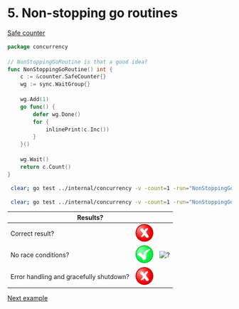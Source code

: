 # 5. Non-stopping go routines

[Safe counter](counter/safe.md)

```go
package concurrency

// NonStoppingGoRoutine is that a good idea?
func NonStoppingGoRoutine() int {
	c := &counter.SafeCounter{}
	wg := sync.WaitGroup{}

	wg.Add(1)
	go func() {
		defer wg.Done()
		for {
			inlinePrint(c.Inc())
		}
	}()

	wg.Wait()
	return c.Count()
}
```

```bash
 clear; go test ../internal/concurrency -v -count=1 -run="NonStoppingGoRoutine$" 
```

```bash
 clear; go test ../internal/concurrency -v -count=1 -run="NonStoppingGoRoutine$" -race 
```

<table>
<thead> 
  <tr> 
    <th colspan="3">Results?</th> 
  </tr>
</thead>
<tbody>
  <tr>
    <td>Correct result?</td>
    <td><img height="40" src="images/no.png" width="40" alt="?"/></td>
    <td rowspan="3"><img height="320" src="https://media.giphy.com/media/lTrbUqQJCif7NfbXoo/giphy.gif" width="568" alt="?"/></td>
  </tr> 
  <tr>
    <td>No race conditions?</td>
    <td><img height="40" src="images/yes.png" width="40" alt="?"/></td> 
  </tr>
  <tr>
    <td>Error handling and gracefully shutdown?</td>
    <td><img height="40" src="images/no.png" width="40" alt="?"/></td>
  </tr>
</tbody>
</table> 

[Next example](example_6.md)
